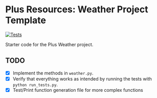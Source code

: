 # Plus Resources: Weather Project Template
[![Tests](https://github.com/BehnazShojaei/Python-project-weather-data/actions/workflows/tests.yml/badge.svg)](https://github.com/BehnazShojaei/Python-project-weather-data/actions/workflows/tests.yml)

Starter code for the Plus Weather project.

## TODO

- [x] Implement the methods in `weather.py`.
- [x] Verify that everything works as intended by running the tests with `python run_tests.py`.
- [x] Test/Print function generation file for more complex functions